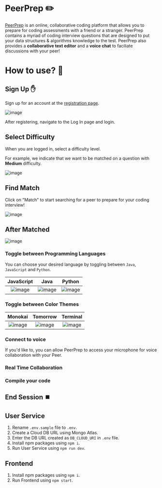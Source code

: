 # PeerPrep ✏️

[PeerPrep](https://frontend-swougile5q-uc.a.run.app/#/login) is an online, collaborative coding platform that allows you to prepare for coding assessments with a friend or a stranger. PeerPrep contains a myriad of coding interview questions that are designed to put your data structures & algorithms knowledge to the test. PeerPrep also provides a **collaborative text editor** and a **voice chat** to faciliate discussions with your peer!

# How to use? 🚦

## Sign Up ✋
Sign up for an account at the [registration page](https://frontend-swougile5q-uc.a.run.app/#/login).

![image](https://user-images.githubusercontent.com/61351392/200508676-b72b5cce-a69d-4b4d-8290-a5fbf713b51c.png)

After registering, navigate to the Log In page and login.

## Select Difficulty
When you are logged in, select a difficulty level.

For example, we indicate that we want to be matched on a question with **Medium** difficulty.

![image](https://user-images.githubusercontent.com/61351392/200509487-837c424d-0403-43ae-9dfc-d6c4a45019c3.png)

## Find Match
Click on "Match" to start searching for a peer to prepare for your coding interview!

![image](https://user-images.githubusercontent.com/61351392/200510675-2d1393ab-16cb-4039-87ec-a45394eb25c7.png)

## After Matched
![image](https://user-images.githubusercontent.com/61351392/200511140-67380655-b2a1-4195-9b96-0a2caef8258a.png)

### Toggle between Programming Languages
You can choose your desired language by toggling between `Java`, `JavaScript` and `Python`.

JavaScript             |   Java     |          Python
:-------------------------:|:-------------------------:|:-------------------------:
![image](https://user-images.githubusercontent.com/61351392/200511723-041bf0a3-02b6-4c3e-b720-bb8efb38a47c.png)  |  ![image](https://user-images.githubusercontent.com/61351392/200512807-5538ed96-0fb4-426a-bcf7-87aa1816ead3.png) | ![image](https://user-images.githubusercontent.com/61351392/200512967-ab354e80-6826-4794-9664-06253283010c.png)

### Toggle between Color Themes
Monokai             |   Tomorrow     |          Terminal
:-------------------------:|:-------------------------:|:-------------------------:
![image](https://user-images.githubusercontent.com/61351392/200513586-43f4ac11-daf6-4262-81e2-310f07c2b4e3.png) |  ![image](https://user-images.githubusercontent.com/61351392/200513688-8e72bfb4-09dc-485c-a1ea-875f85d1399a.png) | ![image](https://user-images.githubusercontent.com/61351392/200513793-c8c917b0-2d4f-4e58-af15-eb55aa7083f8.png)

### Connect to voice 
If you'd like to, you can allow PeerPrep to access your microphone for voice collaboration with your Peer.

### Real Time Collaboration

### Compile your code 

## End Session ⏹️



## User Service
1. Rename `.env.sample` file to `.env`.
2. Create a Cloud DB URL using Mongo Atlas.
3. Enter the DB URL created as `DB_CLOUD_URI` in `.env` file.
4. Install npm packages using `npm i`.
5. Run User Service using `npm run dev`.

## Frontend
1. Install npm packages using `npm i`.
2. Run Frontend using `npm start`.
